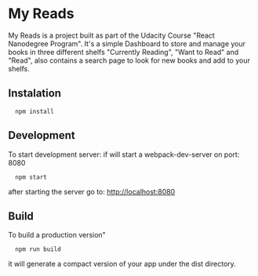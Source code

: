 # My Reads 
My Reads is a project built as part of the Udacity Course "React Nanodegree Program".
It's a simple Dashboard to store and manage your books in three different shelfs "Currently Reading", "Want to Read" and "Read",
also contains a search page to look for new books and add to your shelfs.

 
## Instalation
```
  npm install
```

## Development
To start development server:
if will start a webpack-dev-server on port: 8080
```
  npm start
```
after starting the server go to: [http://localhost:8080](http://localhost:8080)

## Build
To build a production version"
```
  npm run build
```
it will generate a compact version of your app under the dist directory.


